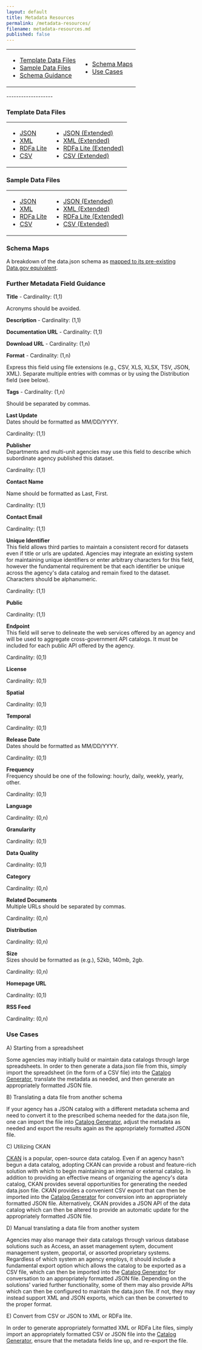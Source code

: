 ```yaml
---
layout: default
title: Metadata Resources
permalink: /metadata-resources/
filename: metadata-resources.md
published: false
---
```


<table width="60%">
<b><tr><td><ul>
<li><a href="#template_data_files">Template Data Files</a></li>
<li><a href="#sample_data_files">Sample Data Files</a></li>
<li><a href="#metadata_field_guidance">Schema Guidance</a></li>
</ul></td>
<td><ul>
<li><a href="#schema_maps">Schema Maps</a></li>
<li><a href="#use_cases">Use Cases</a></li>

</ul></td></tr></b>
</table>
-------------------

### Template Data Files

<table width="60%">
<b><tr><td><ul>
<li><a href="https://raw.github.com/GSA-OCSIT/project-open-data.github.com/gh-pages/assets/catalog-template.json">JSON</a></li>
<li><a href="https://raw.github.com/GSA-OCSIT/project-open-data.github.com/gh-pages/assets/catalog-template.xml">XML</a></li>
<li><a href="https://raw.github.com/GSA-OCSIT/project-open-data.github.com/gh-pages/assets/catalog-template.html">RDFa Lite</a></li>
<li><a href="https://raw.github.com/GSA-OCSIT/project-open-data.github.com/gh-pages/assets/catalog-template.csv">CSV</a></li>
</ul></td>
<td><ul>
<li><a href="https://raw.github.com/GSA-OCSIT/project-open-data.github.com/gh-pages/assets/catalog-template-extended.json">JSON (Extended)</a></li>
<li><a href="https://raw.github.com/GSA-OCSIT/project-open-data.github.com/gh-pages/assets/catalog-template-extended.xml">XML (Extended)</a></li>
<li><a href="https://raw.github.com/GSA-OCSIT/project-open-data.github.com/gh-pages/assets/catalog-template-extended.html">RDFa Lite (Extended)</a></li>
<li><a href="https://raw.github.com/GSA-OCSIT/project-open-data.github.com/gh-pages/assets/catalog-template-extended.csv">CSV (Extended)</a></li>
</ul></td></tr></b>
</table>

### Sample Data Files

<table width="60%">
<b><tr><td><ul>
<li><a href="https://raw.github.com/GSA-OCSIT/project-open-data.github.com/gh-pages/assets/catalog-sample.json">JSON</a></li>
<li><a href="https://raw.github.com/GSA-OCSIT/project-open-data.github.com/gh-pages/assets/catalog-sample.xml">XML</a></li>
<li><a href="https://raw.github.com/GSA-OCSIT/project-open-data.github.com/gh-pages/assets/catalog-sample.html">RDFa Lite</a></li>
<li><a href="https://raw.github.com/GSA-OCSIT/project-open-data.github.com/gh-pages/assets/catalog-sample.csv">CSV</a></li>
</ul></td>
<td><ul>
<li><a href="https://raw.github.com/GSA-OCSIT/project-open-data.github.com/gh-pages/assets/catalog-sample-extended.json">JSON (Extended)</a></li>
<li><a href="https://raw.github.com/GSA-OCSIT/project-open-data.github.com/gh-pages/assets/catalog-sample-extended.xml">XML (Extended)</a></li>
<li><a href="https://raw.github.com/GSA-OCSIT/project-open-data.github.com/gh-pages/assets/catalog-sample-extended.html">RDFa Lite (Extended)</a></li>
<li><a href="https://raw.github.com/GSA-OCSIT/project-open-data.github.com/gh-pages/assets/catalog-sample-extended.csv">CSV (Extended)</a></li>
</ul></td></tr></b>
</table>

### Schema Maps

A breakdown of the data.json schema as [mapped to its pre-existing Data.gov equivalent](data-dot-gov-map).

### Further Metadata Field Guidance

**Title** - Cardinality: (1,1)  

Acronyms should be avoided.  


**Description** - Cardinality: (1,1)  



**Documentation URL** - Cardinality: (1,1)  



**Download URL** - Cardinality: (1,n)  



**Format** - Cardinality: (1,n)  

Express this field using file extensions (e.g., CSV, XLS, XLSX, TSV, JSON, XML).  Separate multiple entries with commas or by using the Distribution field (see below).  


**Tags** - Cardinality: (1,n)  

Should be separated by commas.  


**Last Update**  
Dates should be formatted as MM/DD/YYYY.  

Cardinality: (1,1)  

**Publisher**  
Departments and multi-unit agencies may use this field to describe which subordinate agency published this dataset.  

Cardinality: (1,1)  


**Contact Name**  

Name should be formatted as Last, First. 

Cardinality: (1,1)  


**Contact Email**  

Cardinality: (1,1)  

**Unique Identifier**  
This field allows third parties to maintain a consistent record for datasets even if title or urls are updated.  Agencies may integrate an existing system for maintaining unique identifiers or enter arbitrary characters for this field, however the fundamental requirement be that each identifier be unique across the agency's data catalog and remain fixed to the dataset.  Characters should be alphanumeric.  

Cardinality: (1,1)  

**Public**  


Cardinality: (1,1)  

**Endpoint**    
This field will serve to delineate the web services offered by an agency and will be used to aggregate cross-government API catalogs.  It must be included for each public API offered by the agency.  

Cardinality: (0,1)  

**License**  

Cardinality: (0,1)  

**Spatial**  

Cardinality: (0,1)  

**Temporal**  

Cardinality: (0,1)  



**Release Date**  
Dates should be formatted as MM/DD/YYYY.  

Cardinality: (0,1)  

**Frequency**  
Frequency should be one of the following: hourly, daily, weekly, yearly, other. 

Cardinality: (0,1)  

**Language**  

Cardinality: (0,n)  

**Granularity**  

Cardinality: (0,1)  

**Data Quality**  


Cardinality: (0,1)  


**Category**  


Cardinality: (0,n)  


**Related Documents**  
Multiple URLs should be separated by commas.  

Cardinality: (0,n)  

**Distribution**  

Cardinality: (0,n)  

**Size**  
Sizes should be formatted as (e.g.), 52kb, 140mb, 2gb.  


Cardinality: (0,n)  

**Homepage URL**  

Cardinality: (0,1)  

**RSS Feed**  

Cardinality: (0,n)  



### Use Cases  
  
A) Starting from a spreadsheet

Some agencies may initially build or maintain data catalogs through large spreadsheets.  In order to then generate a data.json file from this, simply import the spreadsheet (in the form of a CSV file) into the [Catalog Generator](http://project-open-data.github.com/catalog-generator/), translate the metadata as needed, and then generate an appropriately formatted JSON file.

B) Translating a data file from another schema

If your agency has a JSON catalog with a different metadata schema and need to convert it to the prescribed schema needed for the data.json file, one can import the file into [Catalog Generator](http://project-open-data.github.com/catalog-generator/), adjust the metadata as needed and export the results again as the appropriately formatted JSON file.

C) Utilizing CKAN 

[CKAN](http://www.CKAN.org) is a popular, open-source data catalog.  Even if an agency hasn't begun a data catalog, adopting CKAN can provide a robust and feature-rich solution with which to begin maintaining an internal or external catalog.  In addition to providing an effective means of organizing the agency's data catalog, CKAN provides several opportunities for generating the needed data.json file.  CKAN provides a convenient CSV export that can then be imported into the [Catalog Generator](http://project-open-data.github.com/catalog-generator/) for conversion into an appropriately formatted JSON file.  Alternatively, CKAN provides a JSON API of the data catalog which can then be altered to provide an automatic update for the appropriately formatted JSON file.  

D) Manual translating a data file from another system

Agencies may also manage their data catalogs through various database solutions such as Access, an asset management sytem, document management system, geoportal, or assorted proprietary systems.  Regardless of which system an agency employs, it should include a fundamental export option which allows the catalog to be exported as a CSV file, which can then be imported into the [Catalog Generator](http://project-open-data.github.com/catalog-generator/) for conversation to an appropriately formatted JSON file.  Depending on the solutions' varied further functionality, some of them may also provide APIs which can then be configured to maintain the data.json file.  If not, they may instead support XML and JSON exports, which can then be converted to the proper format.

E) Convert from CSV or JSON to XML or RDFa lite.  

In order to generate appropriately formatted XML or RDFa Lite files, simply import an appropriately formatted CSV or JSON file into the [Catalog Generator](http://project-open-data.github.com/catalog-generator/), ensure that the metadata fields line up, and re-export the file.